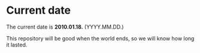# Current date

The current date is **2010.01.18.** (YYYY.MM.DD.)

This repository will be good when the world ends, so we will know how long it lasted.